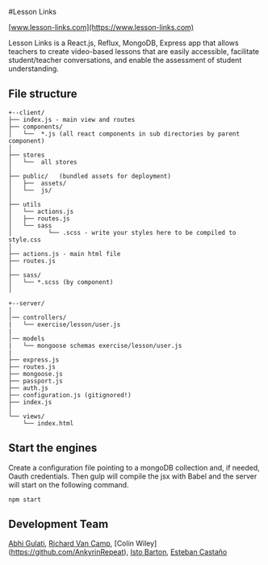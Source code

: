 #Lesson Links

[www.lesson-links.com](https://www.lesson-links.com)

Lesson Links is a React.js, Reflux, MongoDB, Express app that allows teachers to create video-based lessons that are 
easily accessible, facilitate student/teacher conversations, and enable the assessment of student understanding.

## File structure

 ```
 +--client/
 ├── index.js - main view and routes 
 ├── components/
 │   └──  *.js (all react components in sub directories by parent component)      
 │
 ├── stores
 │   └──  all stores
 │
 ├── public/   (bundled assets for deployment)
 │   ├──  assets/
 │   └──  js/
 │
 ├── utils
 │   └── actions.js
 │   ├── routes.js
 │   └── sass
 │          └── .scss - write your styles here to be compiled to style.css
 │ 
 ├── actions.js - main html file
 ├── routes.js  
 │
 ├── sass/ 
 │   └── *.scss (by component)  
 │
 
 +--server/
 │
 │── controllers/
 |   └── exercise/lesson/user.js
 | 
 │── models
 |   └── mongoose schemas exercise/lesson/user.js
 |
 ├── express.js
 ├── routes.js 
 ├── mongoose.js
 ├── passport.js
 ├── auth.js 
 ├── configuration.js (gitignored!)
 ├── index.js 
 │
 └── views/ 
     └── index.html

 ```
 
## Start the engines

Create a configuration file pointing to a mongoDB collection and, if needed, Oauth credentials.
Then gulp will compile the jsx with Babel and the server will start on the following command.

```
npm start

```

## Development Team

[Abhi Gulati](https://github.com/AbhiGulati), [Richard Van Camp](https://github.com/RikuVan), [Colin Wiley]
(https://github.com/AnkyrinRepeat), [Isto Barton](https://github.com/istobarton), 
[Esteban Castaño](https://github.com/ecastano)



 
